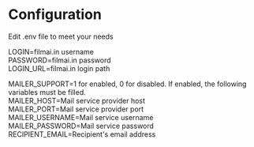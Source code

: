 # Configuration
Edit .env file to meet your needs

LOGIN=filmai.in username  
PASSWORD=filmai.in password  
LOGIN_URL=filmai.in login path  

MAILER_SUPPORT=1 for enabled, 0 for disabled. If enabled, the following variables must be filled.  
MAILER_HOST=Mail service provider host  
MAILER_PORT=Mail service provider port  
MAILER_USERNAME=Mail service username  
MAILER_PASSWORD=Mail service password  
RECIPIENT_EMAIL=Recipient's email address  

